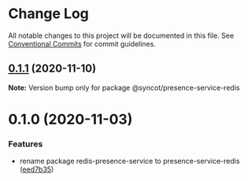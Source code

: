 # Change Log

All notable changes to this project will be documented in this file.
See [Conventional Commits](https://conventionalcommits.org) for commit guidelines.

## [0.1.1](https://github.com/SyncOT/SyncOT/compare/@syncot/presence-service-redis@0.1.0...@syncot/presence-service-redis@0.1.1) (2020-11-10)

**Note:** Version bump only for package @syncot/presence-service-redis





# 0.1.0 (2020-11-03)


### Features

* rename package redis-presence-service to presence-service-redis ([eed7b35](https://github.com/SyncOT/SyncOT/commit/eed7b35d013237b2dc2368d4c28a12f396a11a5f))
